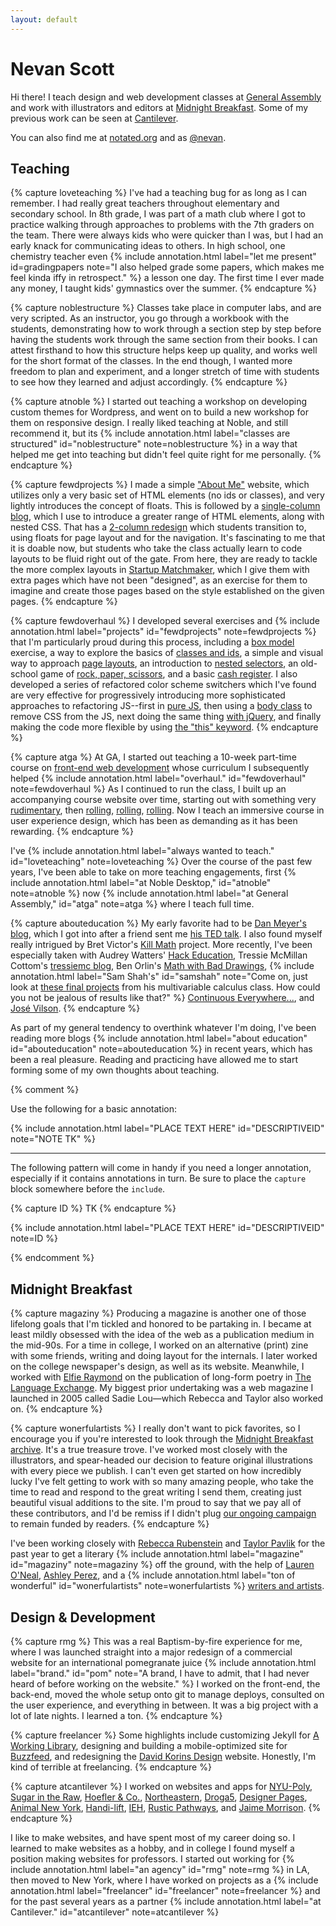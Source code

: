 ```yaml
---
layout: default
---
```


Nevan Scott
===========

Hi there! I teach design and web development classes at [General Assembly](http://generalassemb.ly/) and work with illustrators and editors at [Midnight Breakfast](http://midnightbreakfast.com/). Some of my previous work can be seen at [Cantilever](http://cantilever.co/work/).

You can also find me at [notated.org](http://notated.org/) and as [@nevan](https://twitter.com/nevan).


Teaching
--------

{% capture loveteaching %}
I've had a teaching bug for as long as I can remember. I had really great teachers throughout elementary and secondary school. In 8th grade, I was part of a math club where I got to practice walking through approaches to problems with the 7th graders on the team. There were always kids who were quicker than I was, but I had an early knack for communicating ideas to others. In high school, one chemistry teacher even {% include annotation.html label="let me present" id=gradingpapers note="I also helped grade some papers, which makes me feel kinda iffy in retrospect." %} a lesson one day. The first time I ever made any money, I taught kids' gymnastics over the summer.
{% endcapture %}

{% capture noblestructure %}
Classes take place in computer labs, and are very scripted. As an instructor, you go through a workbook with the students, demonstrating how to work through a section step by step before having the students work through the same section from their books. I can attest firsthand to how this structure helps keep up quality, and works well for the short format of the classes. In the end though, I wanted more freedom to plan and experiment, and a longer stretch of time with students to see how they learned and adjust accordingly.
{% endcapture %}

{% capture atnoble %}
I started out teaching a workshop on developing custom themes for Wordpress, and went on to build a new workshop for them on responsive design. I really liked teaching at Noble, and still recommend it, but its {% include annotation.html label="classes are structured" id="noblestructure" note=noblestructure %} in a way that helped me get into teaching but didn't feel quite right for me personally.
{% endcapture %}

{% capture fewdprojects %}
I made a simple ["About Me"](http://fewd49.nevan.org/projects/wendy_bite/) website, which utilizes only a very basic set of HTML elements (no ids or classes), and very lightly introduces the concept of floats. This is followed by a [single-column blog](http://fewd49.nevan.org/projects/fashion_blog_alpha/), which I use to introduce a greater range of HTML elements, along with nested CSS. That has a [2-column redesign](http://fewd49.nevan.org/projects/fashion_blog/) which students transition to, using floats for page layout and for the navigation. It's fascinating to me that it is doable now, but students who take the class actually learn to code layouts to be fluid right out of the gate. From here, they are ready to tackle the more complex layouts in [Startup Matchmaker](http://fewd49.nevan.org/projects/startup_matchmaker/), which I give them with extra pages which have not been "designed", as an exercise for them to imagine and create those pages based on the style established on the given pages.
{% endcapture %}

{% capture fewdoverhaul %}
I developed several exercises and {% include annotation.html label="projects" id="fewdprojects" note=fewdprojects %} that I'm particularly proud during this process, including a [box model](http://codepen.io/nevan/pen/vtorn) exercise, a way to explore the basics of [classes and ids](http://codepen.io/nevan/pen/JnfEd), a simple and visual way to approach [page layouts](http://codepen.io/nevan/pen/nHIEo), an introduction to [nested selectors](http://codepen.io/nevan/pen/gFAfh), an old-school game of [rock, paper, scissors](http://codepen.io/nevan/pen/zChrG), and a basic [cash register](http://codepen.io/nevan/pen/uBkEr). I also developed a series of refactored color scheme switchers which I've found are very effective for progressively introducing more sophisticated approaches to refactoring JS--first in [pure JS](http://codepen.io/nevan/pen/kBItz), then using a [body class](http://codepen.io/nevan/pen/pnLje) to remove CSS from the JS, next doing the same thing [with jQuery](http://codepen.io/nevan/pen/dmklG), and finally making the code more flexible by using [the "this" keyword](http://codepen.io/nevan/pen/sHpbj).
{% endcapture %}

{% capture atga %}
At GA, I started out teaching a 10-week part-time course on [front-end web development](https://generalassemb.ly/education/front-end-web-development) whose curriculum I subsequently helped {% include annotation.html label="overhaul." id="fewdoverhaul" note=fewdoverhaul %} As I continued to run the class, I built up an accompanying course website over time, starting out with something very [rudimentary](http://nevanscott.com/fewd13/), then [rolling](http://nevanscott.com/fewd19/), [rolling](http://nevanscott.com/fewd29/), [rolling](http://fewd49.nevan.org). Now I teach an immersive course in user experience design, which has been as demanding as it has been rewarding.
{% endcapture %}

I've {% include annotation.html label="always wanted to teach." id="loveteaching" note=loveteaching %} Over the course of the past few years, I've been able to take on more teaching engagements, first {% include annotation.html label="at Noble Desktop," id="atnoble" note=atnoble %} now {% include annotation.html label="at General Assembly," id="atga" note=atga %} where I teach full time.

{% capture abouteducation %}
My early favorite had to be [Dan Meyer's blog](http://blog.mrmeyer.com), which I got into after a friend sent me [his TED talk](http://www.ted.com/talks/dan_meyer_math_curriculum_makeover). I also found myself really intrigued by Bret Victor's [Kill Math](http://worrydream.com/KillMath/) project. More recently, I've been especially taken with Audrey Watters' [Hack Education](http://hackeducation.com), Tressie McMillan Cottom's [tressiemc blog](http://tressiemc.com), Ben Orlin's [Math with Bad Drawings](http://mathwithbaddrawings.com), {% include annotation.html label="Sam Shah's" id="samshah" note="Come on, just look at [these final projects](http://samjshah.com/2015/05/30/multivariable-calculus-projects-2014-2015/) from his multivariable calculus class. How could you not be jealous of results like that?" %} [Continuous Everywhere...](http://samjshah.com), and [José Vilson](http://thejosevilson.com).
{% endcapture %}

As part of my general tendency to overthink whatever I'm doing, I've been reading more blogs {% include annotation.html label="about education" id="abouteducation" note=abouteducation %} in recent years, which has been a real pleasure. Reading and practicing have allowed me to start forming some of my own thoughts about teaching.

{% comment %}

Use the following for a basic annotation:

{% include annotation.html label="PLACE TEXT HERE" id="DESCRIPTIVEID" note="NOTE TK" %}

----------------

The following pattern will come in handy if you need a longer annotation, especially if it contains annotations in turn. Be sure to place the `capture` block somewhere before the `include`.

{% capture ID %}
TK
{% endcapture %}

{% include annotation.html label="PLACE TEXT HERE" id="DESCRIPTIVEID" note=ID %}

{% endcomment %}



Midnight Breakfast
------------------

{% capture magaziny %}
Producing a magazine is another one of those lifelong goals that I'm tickled and honored to be partaking in. I became at least mildly obsessed with the idea of the web as a publication medium in the mid-90s. For a time in college, I worked on an alternative (print) zine with some friends, writing and doing layout for the internals. I later worked on the college newspaper's design, as well as its website. Meanwhile, I worked with [Elfie Raymond](http://elfieraymond.com) on the publication of long-form poetry in [The Language Exchange](http://v1.elfieraymond.com/ccorner/index.html). My biggest prior undertaking was a web magazine I launched in 2005 called Sadie Lou—which Rebecca and Taylor also worked on.
{% endcapture %}

{% capture wonerfulartists %}
I really don't want to pick favorites, so I encourage you if you're interested to look through the [Midnight Breakfast archive](http://midnightbreakfast.com/archive). It's a true treasure trove. I've worked most closely with the illustrators, and spear-headed our decision to feature original illustrations with every piece we publish. I can't even get started on how incredibly lucky I've felt getting to work with so many amazing people, who take the time to read and respond to the great writing I send them, creating just beautiful visual additions to the site. I'm proud to say that we pay all of these contributors, and I'd be remiss if I didn't plug [our ongoing campaign](https://www.patreon.com/mbfast) to remain funded by readers.
{% endcapture %}

I've been working closely with [Rebecca Rubenstein](http://rebeccarubenstein.com) and [Taylor Pavlik](https://twitter.com/FTPavlik) for the past year to get a literary {% include annotation.html label="magazine" id="magaziny" note=magaziny %} off the ground, with the help of [Lauren O'Neal](https://twitter.com/laureneoneal), [Ashley Perez](https://twitter.com/artscollide), and a {% include annotation.html label="ton of wonderful" id="wonerfulartists" note=wonerfulartists %} [writers and artists](http://midnightbreakfast.com/contributors).



Design & Development
--------------------

{% capture rmg %}
This was a real Baptism-by-fire experience for me, where I was launched straight into a major redesign of a commercial website for an international pomegranate juice {% include annotation.html label="brand." id="pom" note="A brand, I have to admit, that I had never heard of before working on the website." %} I worked on the front-end, the back-end, moved the whole setup onto git to manage deploys, consulted on the user experience, and everything in between. It was a big project with a lot of late nights. I learned a ton.
{% endcapture %}

{% capture freelancer %}
Some highlights include customizing Jekyll for [A Working Library](http://aworkinglibrary.com), designing and building a mobile-optimized site for  [Buzzfeed](http://www.buzzfeed.com), and redesigning the [David Korins Design](http://davidkorinsdesign.com) website. Honestly, I'm kind of terrible at freelancing.
{% endcapture %}

{% capture atcantilever %}
I worked on websites and apps for [NYU-Poly](http://nyc.poly.edu), [Sugar in the Raw](http://www.intheraw.com), [Hoefler & Co.](http://www.typography.com), [Northeastern](http://nulawlab.org), [Droga5](http://droga5.com), [Designer Pages](https://www.designerpages.com), [Animal New York](http://animalnewyork.com), [Handi-lift](http://www.handi-lift.com), [IEH](http://www.iehcorp.com), [Rustic Pathways](http://rusticpathways.com), and [Jaime Morrison](https://twitter.com/longchalk).
{% endcapture %}

I like to make websites, and have spent most of my career doing so. I learned to make websites as a hobby, and in college I found myself a position making websites for professors. I started out working for {% include annotation.html label="an agency" id="rmg" note=rmg %} in LA, then moved to New York, where I have worked on projects as a {% include annotation.html label="freelancer" id="freelancer" note=freelancer %} and for the past several years as a partner {% include annotation.html label="at Cantilever." id="atcantilever" note=atcantilever %}
